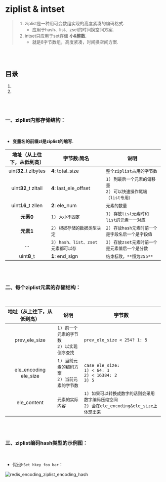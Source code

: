 # ziplist & intset
> 1. ziplist是一种用可变数组实现的高度紧凑的编码格式.
>    - 应用于hash、list、zset的时间换空间方案.
> 2. intset只应用于set存储 **小&整数**.
>    - 就是8字节数组，高度紧凑，时间换空间方案.

<br><br>

## 目录

1. []()
2. []()

<br><br>

### 一、ziplist内部存储结构：

<br>

- **变量名的前缀zl是ziplist的缩写.**

| 地址（从上往下，从低到高）| 字节数:简名 | 说明 |
| :---: | --- | --- |
| uint**32**_t zlbytes | **4**: total_size | `整个ziplist占用的字节数` |
| uint**32**_t zltail | **4**: last_ele_offset | `1) 到最后一个元素的偏移量`<br>`2) 可以快速操作尾端（list专用）` |
| uint**16**_t zllen | **2**: ele_num | `元素的数量` |
| **元素0** | `1) 大小不固定` | `1) 存放list元素时和list的元素一一对应` |
| **元素1** | `2) 根据存储的数据类型决定` | `2) 存放hash元素时前一个是字段名后一个是字段值` |
| ... | `3) hash、list、zset元素都可以存` | `3) 存放zset元素时前一个是元素值后一个是分数` |
| uint**8**_t | **1**: end_sign | `结束标致，**恒为255**` |

<br><br>

### 二、每个ziplist元素的存储结构：

<br>

| 地址（从上往下，从低到高）| 说明 | 字节数 |
| :---: | --- | --- |
| prev_ele_size | `1) 前一个元素的字节数`<br>`2) 以实现倒序查找` | `prev_ele_size < 254? 1: 5` |
| ele_encoding<br>ele_size | `1) 当前元素的编码方案`<br>`2) 当前元素的字节数` | `case ele_size:`<br>`1) < 64: 1`<br>`2) < 16384: 2`<br>`3) 5` |
| ele_content | `元素的实际内容` | `1) 如果可以转换成数字的话则会采用数字编码压缩空间`<br>`2) 会在ele_encoding&ele_size上体现出来` |

<br><br>

### 三、ziplist编码hash类型的示例图：

<br>

- 假设`hSet hkey foo bar`：

![](assets/ziplist_encodes_hash.png "redis_encoding_ziplist_encoding_hash")
